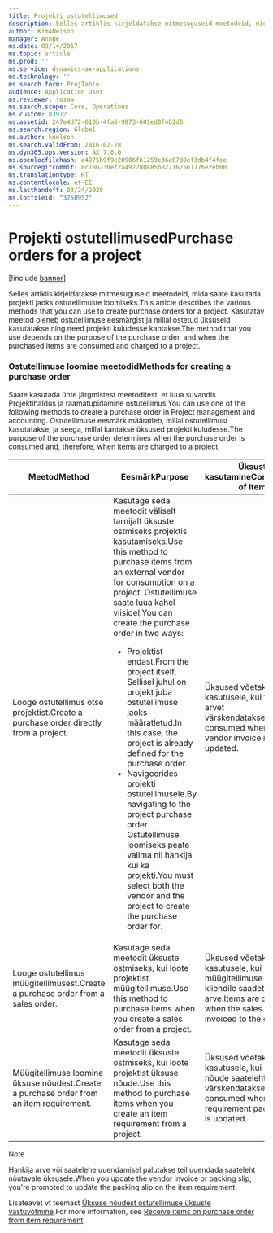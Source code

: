 ```yaml
---
title: Projekti ostutellimused
description: Selles artiklis kirjeldatakse mitmesuguseid meetodeid, mida saate kasutada projekti jaoks ostutellimuste loomiseks. Kasutatav meetod oleneb ostutellimuse eesmärgist ja millal ostetud üksuseid kasutatakse ning need projekti kuludesse kantakse.
author: KimANelson
manager: AnnBe
ms.date: 09/14/2017
ms.topic: article
ms.prod: ''
ms.service: dynamics-ax-applications
ms.technology: ''
ms.search.form: ProjTable
audience: Application User
ms.reviewer: josaw
ms.search.scope: Core, Operations
ms.custom: 83972
ms.assetid: 247e4d72-610b-4fa5-9873-601ed0f4b2d6
ms.search.region: Global
ms.author: knelson
ms.search.validFrom: 2016-02-28
ms.dyn365.ops.version: AX 7.0.0
ms.openlocfilehash: a4975b9f9e20906fb1259e36a07d8ef3db4f4fee
ms.sourcegitcommit: 8c786230ef2a497280885b827162561776e2eb00
ms.translationtype: HT
ms.contentlocale: et-EE
ms.lasthandoff: 03/24/2020
ms.locfileid: "3750952"
---
```

# <a name="purchase-orders-for-a-project"></a><span data-ttu-id="afb3d-104">Projekti ostutellimused</span><span class="sxs-lookup"><span data-stu-id="afb3d-104">Purchase orders for a project</span></span>

[!include [banner](../includes/banner.md)]

<span data-ttu-id="afb3d-105">Selles artiklis kirjeldatakse mitmesuguseid meetodeid, mida saate kasutada projekti jaoks ostutellimuste loomiseks.</span><span class="sxs-lookup"><span data-stu-id="afb3d-105">This article describes the various methods that you can use to create purchase orders for a project.</span></span> <span data-ttu-id="afb3d-106">Kasutatav meetod oleneb ostutellimuse eesmärgist ja millal ostetud üksuseid kasutatakse ning need projekti kuludesse kantakse.</span><span class="sxs-lookup"><span data-stu-id="afb3d-106">The method that you use depends on the purpose of the purchase order, and when the purchased items are consumed and charged to a project.</span></span>

### <a name="methods-for-creating-a-purchase-order"></a><span data-ttu-id="afb3d-107">Ostutellimuse loomise meetodid</span><span class="sxs-lookup"><span data-stu-id="afb3d-107">Methods for creating a purchase order</span></span>

<span data-ttu-id="afb3d-108">Saate kasutada ühte järgmistest meetoditest, et luua suvandis Projektihaldus ja raamatupidamine ostutellimus.</span><span class="sxs-lookup"><span data-stu-id="afb3d-108">You can use one of the following methods to create a purchase order in Project management and accounting.</span></span> <span data-ttu-id="afb3d-109">Ostutellimuse eesmärk määratleb, millal ostutellimust kasutatakse, ja seega, millal kantakse üksused projekti kuludesse.</span><span class="sxs-lookup"><span data-stu-id="afb3d-109">The purpose of the purchase order determines when the purchase order is consumed and, therefore, when items are charged to a project.</span></span>

<table>
<colgroup>
<col width="33%" />
<col width="33%" />
<col width="33%" />
</colgroup>
<thead>
<tr class="header">
<th><span data-ttu-id="afb3d-110">Meetod</span><span class="sxs-lookup"><span data-stu-id="afb3d-110">Method</span></span></th>
<th><span data-ttu-id="afb3d-111">Eesmärk</span><span class="sxs-lookup"><span data-stu-id="afb3d-111">Purpose</span></span></th>
<th><span data-ttu-id="afb3d-112">Üksuste kasutamine</span><span class="sxs-lookup"><span data-stu-id="afb3d-112">Consumption of items</span></span></th>
</tr>
</thead>
<tbody>
<tr class="odd">
<td><span data-ttu-id="afb3d-113">Looge ostutellimus otse projektist.</span><span class="sxs-lookup"><span data-stu-id="afb3d-113">Create a purchase order directly from a project.</span></span></td>
<td><span data-ttu-id="afb3d-114">Kasutage seda meetodit väliselt tarnijalt üksuste ostmiseks projektis kasutamiseks.</span><span class="sxs-lookup"><span data-stu-id="afb3d-114">Use this method to purchase items from an external vendor for consumption on a project.</span></span> <span data-ttu-id="afb3d-115">Ostutellimuse saate luua kahel viisidel.</span><span class="sxs-lookup"><span data-stu-id="afb3d-115">You can create the purchase order in two ways:</span></span>
<ul>
<li><span data-ttu-id="afb3d-116">Projektist endast.</span><span class="sxs-lookup"><span data-stu-id="afb3d-116">From the project itself.</span></span> <span data-ttu-id="afb3d-117">Sellisel juhul on projekt juba ostutellimuse jaoks määratletud.</span><span class="sxs-lookup"><span data-stu-id="afb3d-117">In this case, the project is already defined for the purchase order.</span></span></li>
<li><span data-ttu-id="afb3d-118">Navigeerides projekti ostutellimusele.</span><span class="sxs-lookup"><span data-stu-id="afb3d-118">By navigating to the project purchase order.</span></span> <span data-ttu-id="afb3d-119">Ostutellimuse loomiseks peate valima nii hankija kui ka projekti.</span><span class="sxs-lookup"><span data-stu-id="afb3d-119">You must select both the vendor and the project to create the purchase order for.</span></span></li>
</ul></td>
<td><span data-ttu-id="afb3d-120">Üksused võetakse kasutusele, kui tarnija arvet värskendatakse.</span><span class="sxs-lookup"><span data-stu-id="afb3d-120">Items are consumed when the vendor invoice is updated.</span></span></td>
</tr>
<tr class="even">
<td><span data-ttu-id="afb3d-121">Looge ostutellimus müügitellimusest.</span><span class="sxs-lookup"><span data-stu-id="afb3d-121">Create a purchase order from a sales order.</span></span></td>
<td><span data-ttu-id="afb3d-122">Kasutage seda meetodit üksuste ostmiseks, kui loote projektist müügitellimuse.</span><span class="sxs-lookup"><span data-stu-id="afb3d-122">Use this method to purchase items when you create a sales order from a project.</span></span></td>
<td><span data-ttu-id="afb3d-123">Üksused võetakse kasutusele, kui müügitellimuse eest on kliendile saadetud arve.</span><span class="sxs-lookup"><span data-stu-id="afb3d-123">Items are consumed when the sales order is invoiced to the customer.</span></span></td>
</tr>
<tr class="odd">
<td><span data-ttu-id="afb3d-124">Müügitellimuse loomine üksuse nõudest.</span><span class="sxs-lookup"><span data-stu-id="afb3d-124">Create a purchase order from an item requirement.</span></span></td>
<td><span data-ttu-id="afb3d-125">Kasutage seda meetodit üksuste ostmiseks, kui loote projektist üksuse nõude.</span><span class="sxs-lookup"><span data-stu-id="afb3d-125">Use this method to purchase items when you create an item requirement from a project.</span></span></td>
<td><span data-ttu-id="afb3d-126">Üksused võetakse kasutusele, kui üksuse nõude saatelehte värskendatakse.</span><span class="sxs-lookup"><span data-stu-id="afb3d-126">Items are consumed when the item requirement packing slip is updated.</span></span></td>
</tr>
</tbody>
</table>

> [!NOTE] 
> <span data-ttu-id="afb3d-127">Hankija arve või saatelehe uuendamisel palutakse teil uuendada saateleht nõutavale üksusele.</span><span class="sxs-lookup"><span data-stu-id="afb3d-127">When you update the vendor invoice or packing slip, you're prompted to update the packing slip on the item requirement.</span></span>

<span data-ttu-id="afb3d-128">Lisateavet vt teemast [Üksuse nõudest ostutellimuse üksuste vastuvõtmine](tasks/receive-items-purchase-order-item-requirement.md).</span><span class="sxs-lookup"><span data-stu-id="afb3d-128">For more information, see [Receive items on purchase order from item requirement](tasks/receive-items-purchase-order-item-requirement.md).</span></span>

